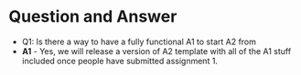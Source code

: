 # Question and Answer
 * Q1: Is there a way to have a fully functional A1 to start A2 from
 * **A1** - Yes, we will release a version of A2 template with all of the A1 stuff included once people have submitted assignment 1.
